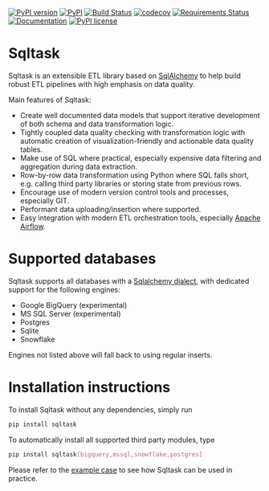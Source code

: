 [![PyPI version](https://img.shields.io/pypi/v/sqltask.svg)](https://badge.fury.io/py/sqltask)
[![PyPI](https://img.shields.io/pypi/pyversions/sqltask.svg)](https://www.python.org/downloads/)
[![Build Status](https://travis-ci.com/villebro/sqltask.svg?branch=master)](https://travis-ci.com/villebro/sqltask)
[![codecov](https://codecov.io/gh/villebro/sqltask/branch/master/graph/badge.svg)](https://codecov.io/gh/villebro/sqltask)
[![Requirements Status](https://requires.io/github/villebro/sqltask/requirements.svg?branch=master)](https://requires.io/github/villebro/sqltask/requirements/?branch=master)
[![Documentation](https://readthedocs.org/projects/sqltask/badge/?version=latest)](https://sqltask.readthedocs.io/en/latest/)
[![PyPI license](https://img.shields.io/pypi/l/sqltask.svg)](https://opensource.org/licenses/MIT)
# Sqltask
Sqltask is an extensible ETL library based on [SqlAlchemy](https://www.sqlalchemy.org/)
to help build robust ETL pipelines with high emphasis on data quality.

Main features of Sqltask:
- Create well documented data models that support iterative
development of both schema and data transformation logic.
- Tightly coupled data quality checking with transformation logic with automatic
creation of visualization-friendly and actionable data quality tables.
- Make use of SQL where practical, especially expensive data filtering 
and aggregation during data extraction.
- Row-by-row data transformation using Python where SQL falls short,
e.g. calling third party libraries or storing state from previous rows.
- Encourage use of modern version control tools and processes, especially GIT.
- Performant data uploading/insertion where supported.
- Easy integration with modern ETL orchestration tools, especially
[Apache Airflow](https://airflow.apache.org/).

# Supported databases

Sqltask supports all databases with a
[Sqlalchemy dialect](https://docs.sqlalchemy.org/en/13/dialects/), with
dedicated support for the following engines:
- Google BigQuery (experimental)
- MS SQL Server (experimental)
- Postgres
- Sqlite
- Snowflake

Engines not listed above will fall back to using regular inserts.

# Installation instructions

To install Sqltask without any dependencies, simply run

```bash
pip install sqltask
```

To automatically install all supported third party modules, type
```bash
pip install sqltask[bigquery,mssql,snowflake,postgres]
```

Please refer to the [example case](https://github.com/villebro/sqltask/tree/master/example)
to see how Sqltask can be used in practice.
